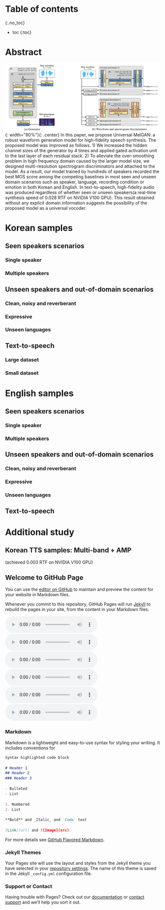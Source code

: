 <head>
  <meta charset="UTF-8">
  
  <script>
    function play(path, div) {{
      cells = document.getElementsByClassName('round-button')
        for(let i=0; i<cells.length; i++) {
            console.log(cells.item(i));
            cells.item(i).style.color = "black";
        }
      div.style.color = "red";
      var player = document.getElementById('player');
      player.src = path;
      player.play();
    }}
  </script>
    
<link rel="stylesheet" href="https://use.fontawesome.com/releases/v5.8.2/css/all.css" integrity="sha384-oS3vJWv+0UjzBfQzYUhtDYW+Pj2yciDJxpsK1OYPAYjqT085Qq/1cq5FLXAZQ7Ay" crossorigin="anonymous">
<style>
.audio-cell {
  /* Center audio widgets in the table cell. */
  text-align: center;
  padding-bottom: 1px;
  padding-top: 1px;
}
.audio-cell-padded { 
  text-align: center;
  padding-bottom: 10px;
  padding-top: 10px;
}
.audio-header {
  text-align: left;
  /* Don't wrap header text. */
  white-space: nowrap;
  /* Some breaking space between headers for readability. */   
  padding-right: 5px; 
  padding-left: 5px; 
}
.reference-cell {
  /* For uniformity and to wrap long reference text, limit the reference cell's width. */
  width: 25%;
  padding-top: 20px;
  padding-bottom: 20px;
}
.sample audio {
  vertical-align: middle;
  padding-left: 3px;
  padding-right: 3px;
}

.round-button {
  box-sizing: border-box;
  display:block;
  width:30px;
  height:30px;
  padding-top: 8px;
  padding-left: 3px;
  line-height: 6px;
  border: 1.2px solid #000;
  border-radius: 50%;
  color: #000;
  text-align:center;
  background-color: rgba(0,0,0,0.00);
  font-size:6px;
  box-shadow: 0px 0px 2px rgba(0,0,0,1);
  transition: all 0.2s ease;
}
.round-button:hover {
  background-color: rgba(0,0,0,0.0);
  box-shadow: 0px 0px 4px rgba(0,0,0,1);
}
.round-button:active {
  background-color: rgba(0,0,0,0.01);
  box-shadow: 0px 0px 1px rgba(0,0,0,1);
}
</style>
</head>


# Table of contents
{:.no_toc}
* toc
{:toc}

# Abstract
![Image](figure1.png){: width="80%"}{: .center}
In this paper, we propose Universal MelGAN: a robust waveform generation model for high-fidelity speech synthesis. The proposed model was improved as follows. 1) We increased the hidden channel sizes of the generator by 4 times and applied gated activation unit to the last layer of each residual stack. 2) To alleviate the over-smoothing problem in high frequency domain caused by the larger model size, we designed multi-resolution spectrogram discriminators and attached to the model. As a result, our model trained by hundreds of speakers recorded the best MOS score among the competing baselines in most seen and unseen domain scenarios such as speaker, language, recording condition or emotion in both Korean and English. In text-to-speech, high-fidelity audio was produced regardless of whether seen or unseen speakers(a real-time synthesis speed of 0.028 RTF on NVIDIA V100 GPU). This result obtained without any explicit domain information suggests the possibility of the proposed model as a universal vocoder.

# Korean samples

## Seen speakers scenarios

### Single speaker

### Multiple speakers

## Unseen speakers and out-of-domain scenarios

### Clean, noisy and reverberant

### Expressive

### Unseen languages

## Text-to-speech

### Large dataset

### Small dataset


# English samples

## Seen speakers scenarios

### Single speaker

### Multiple speakers

## Unseen speakers and out-of-domain scenarios

### Clean, noisy and reverberant

### Expressive

### Unseen languages

## Text-to-speech

# Additional study

## Korean TTS samples: Multi-band + AMP
(achieved 0.003 RTF on NVIDIA V100 GPU)

## Welcome to GitHub Page

You can use the [editor on GitHub](https://github.com/kallavinka8045/icassp2021/edit/gh-pages/index.md) to maintain and preview the content for your website in Markdown files.

Whenever you commit to this repository, GitHub Pages will run [Jekyll](https://jekyllrb.com/) to rebuild the pages in your site, from the content in your Markdown files.

<tr>
  <td><audio controls ><source src="wav_for_mos/eng/wavernn/eng_seen_single/LJ021-0045.wav" type="audio/wav"></audio></td>
  <td><audio controls ><source src="wav_for_mos/eng/wavernn/eng_seen_single/LJ021-0045.wav" type="audio/wav"></audio></td>
  <td><audio controls ><source src="wav_for_mos/eng/wavernn/eng_seen_single/LJ021-0045.wav" type="audio/wav"></audio></td>
  <td><audio controls ><source src="wav_for_mos/eng/wavernn/eng_seen_single/LJ021-0045.wav" type="audio/wav"></audio></td>
  <td><audio controls ><source src="wav_for_mos/eng/wavernn/eng_seen_single/LJ021-0045.wav" type="audio/wav"></audio></td>
  <td><audio controls ><source src="wav_for_mos/eng/wavernn/eng_seen_single/LJ021-0045.wav" type="audio/wav"></audio></td>
</tr>

### Markdown

Markdown is a lightweight and easy-to-use syntax for styling your writing. It includes conventions for

```markdown
Syntax highlighted code block

# Header 1
## Header 2
### Header 3

- Bulleted
- List

1. Numbered
2. List

**Bold** and _Italic_ and `Code` text

[Link](url) and ![Image](src)
```

For more details see [GitHub Flavored Markdown](https://guides.github.com/features/mastering-markdown/).

### Jekyll Themes

Your Pages site will use the layout and styles from the Jekyll theme you have selected in your [repository settings](https://github.com/kallavinka8045/icassp2021/settings). The name of this theme is saved in the Jekyll `_config.yml` configuration file.

### Support or Contact

Having trouble with Pages? Check out our [documentation](https://docs.github.com/categories/github-pages-basics/) or [contact support](https://github.com/contact) and we’ll help you sort it out.
